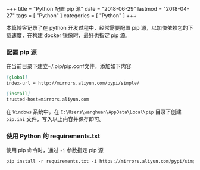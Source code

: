 +++
title = "Python 配置 pip 源"
date = "2018-06-29"
lastmod = "2018-04-27"
tags = [
    "Python"
]
categories = [
    "Python"
]
+++

本篇博客记录了在 python 开发过程中，经常需要配置 pip 源，以加快依赖包的下载速度，在构建 docker 镜像时，最好也指定 pip 源。

<!--more-->

### 配置 pip 源
在当前目录下建立~/.pip/pip.conf文件，添加如下内容
```markdown
[global]
index-url = http://mirrors.aliyun.com/pypi/simple/

[install]
trusted-host=mirrors.aliyun.com
```

在 `Windows` 系统中，在 `C:\Users\wanghuan\AppData\Local\pip` 目录下创建 `pip.ini` 文件，写入以上内容并保存即可。

### 使用 Python 的 requirements.txt 
使用 pip 命令时，通过 `-i` 参数指定 pip 源
```markdown
pip install -r requirements.txt -i https://mirrors.aliyun.com/pypi/simple
```
